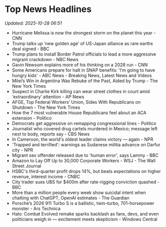 # Top News Headlines

_Updated: 2025-10-28 06:51_

- Hurricane Melissa is now the strongest storm on the planet this year - CNN
- Trump talks up ‘new golden age’ of US-Japan alliance as rare earths deal signed - BBC
- Trump plans to install Border Patrol officials to lead a more aggressive migrant crackdown - NBC News
- Gavin Newsom explains more of his thinking on a 2028 run - CNN
- Some Americans prepare for halt in SNAP benefits: 'I’m going to have hungry kids' - ABC News - Breaking News, Latest News and Videos
- Milei’s Win in Argentina Was Rebuke of the Past, Aided by Trump - The New York Times
- Suspect in Charlie Kirk killing can wear street clothes in court amid ‘extraordinary’ attention - AP News
- AFGE, Top Federal Workers’ Union, Sides With Republicans on Shutdown - The New York Times
- How the 7 most vulnerable House Republicans feel about an ACA extension - Politico
- Democrats get aggressive on remapping congressional lines - Politico
- Journalist who covered drug cartels murdered in Mexico; message left next to body, reports say - CBS News
- In Cameroon, the world's oldest leader claims victory — again - NPR
- 'Trapped and terrified': warnings as Sudanese militia advance on Darfur city - NPR
- Migrant sex offender released due to 'human error', says Lammy - BBC
- Amazon to Lay Off Up to 30,000 Corporate Workers - WSJ - The Wall Street Journal
- HSBC's third-quarter profit drops 14%, but beats expectations on higher revenue, interest income - CNBC
- City trader sues UBS for $400m after rate-rigging conviction quashed - BBC
- More than a million people every week show suicidal intent when chatting with ChatGPT, OpenAI estimates - The Guardian
- Porsche’s 2026 911 Turbo S is a ballistic, twin-turbo, 701-horsepower monster - Ars Technica
- Halo: Combat Evolved remake sparks backlash as fans, devs, and even politicians weigh in — excitement meets skepticism - Windows Central